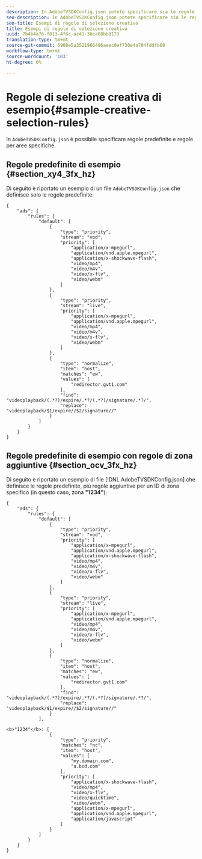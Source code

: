 ```yaml
---
description: In AdobeTVSDKConfig.json potete specificare sia le regole predefinite che quelle per specifiche aree.
seo-description: In AdobeTVSDKConfig.json potete specificare sia le regole predefinite che quelle per specifiche aree.
seo-title: Esempi di regole di selezione creativa
title: Esempi di regole di selezione creativa
uuid: 7b4b4a76-f813-4f6c-ac41-36ca08bb8173
translation-type: tm+mt
source-git-commit: 5908e5a3521966496aeec0ef730e4a704fddfb68
workflow-type: tm+mt
source-wordcount: '103'
ht-degree: 0%

---
```



# Regole di selezione creativa di esempio{#sample-creative-selection-rules}

In `AdobeTVSDKConfig.json` è possibile specificare regole predefinite e regole per aree specifiche.

## Regole predefinite di esempio {#section_xy4_3fx_hz}

Di seguito è riportato un esempio di un file `AdobeTVSDKConfig.json` che definisce solo le regole predefinite:

```
{
    "ads": {
        "rules": {
            "default": [
                {
                    "type": "priority",
                    "stream": "vod",
                    "priority": [
                        "application/x-mpegurl",
                        "application/vnd.apple.mpegurl",
                        "application/x-shockwave-flash",
                        "video/mp4",
                        "video/m4v",
                        "video/x-flv",
                        "video/webm"
                    ]
                },
                {
                    "type": "priority",
                    "stream": "live",
                    "priority": [
                        "application/x-mpegurl",
                        "application/vnd.apple.mpegurl",
                        "video/mp4",
                        "video/m4v",
                        "video/x-flv",
                        "video/webm"
                    ]
                },
                {
                    "type": "normalize",
                    "item": "host",
                    "matches": "ew",
                    "values": [
                        "redirector.gvt1.com"
                    ],
                    "find": "videoplayback/(.*?)/expire/.*?/(.*?)/signature/.*?/",
                    "replace": "videoplayback/$1/expire//$2/signature//"
                }
            ]
        }
    }
}
```

## Regole predefinite di esempio con regole di zona aggiuntive {#section_ocv_3fx_hz}

Di seguito è riportato un esempio di file [!DNL AdobeTVSDKConfig.json] che definisce le regole predefinite, più regole aggiuntive per un ID di zona specifico (in questo caso, zona **&quot;1234&quot;**):

```
{
    "ads": {
        "rules": {
            "default": [
                {
                    "type": "priority",
                    "stream": "vod",
                    "priority": [
                        "application/x-mpegurl",
                        "application/vnd.apple.mpegurl",
                        "application/x-shockwave-flash",
                        "video/mp4",
                        "video/m4v",
                        "video/x-flv",
                        "video/webm"
                    ]
                },
                {
                    "type": "priority",
                    "stream": "live",
                    "priority": [
                        "application/x-mpegurl",
                        "application/vnd.apple.mpegurl",
                        "video/mp4",
                        "video/m4v",
                        "video/x-flv",
                        "video/webm"
                    ]
                },
                {
                    "type": "normalize",
                    "item": "host",
                    "matches": "ew",
                    "values": [
                        "redirector.gvt1.com"
                    ],
                    "find": "videoplayback/(.*?)/expire/.*?/(.*?)/signature/.*?/",
                    "replace": "videoplayback/$1/expire//$2/signature//"
                }
            ],
            
<b>"1234"</b>: [
                {
                    "type": "priority",
                    "matches": "nc",
                    "item": "host",
                    "values": [
                        "my.domain.com",
                        "a.bcd.com"
                    ],
                    "priority": [
                        "application/x-shockwave-flash",
                        "video/mp4",
                        "video/x-flv",
                        "video/quicktime",
                        "video/webm",
                        "application/x-mpegurl",
                        "application/vnd.apple.mpegurl",
                        "application/javascript"
                    ]
                }
            ]
        }
    }
}
```

